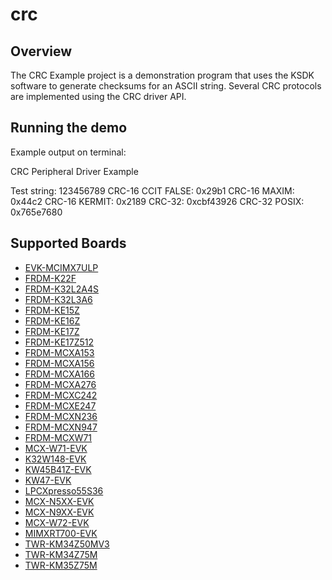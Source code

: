 # crc

## Overview
The CRC Example project is a demonstration program that uses the KSDK software to generate checksums
for an ASCII string. Several CRC protocols are implemented using the CRC driver API.

## Running the demo
Example output on terminal:

CRC Peripheral Driver Example

Test string: 123456789
CRC-16 CCIT FALSE: 0x29b1
CRC-16 MAXIM: 0x44c2
CRC-16 KERMIT: 0x2189
CRC-32: 0xcbf43926
CRC-32 POSIX: 0x765e7680

## Supported Boards
- [EVK-MCIMX7ULP](../../_boards/evkmcimx7ulp/driver_examples/crc/example_board_readme.md)
- [FRDM-K22F](../../_boards/frdmk22f/driver_examples/crc/example_board_readme.md)
- [FRDM-K32L2A4S](../../_boards/frdmk32l2a4s/driver_examples/crc/example_board_readme.md)
- [FRDM-K32L3A6](../../_boards/frdmk32l3a6/driver_examples/crc/example_board_readme.md)
- [FRDM-KE15Z](../../_boards/frdmke15z/driver_examples/crc/example_board_readme.md)
- [FRDM-KE16Z](../../_boards/frdmke16z/driver_examples/crc/example_board_readme.md)
- [FRDM-KE17Z](../../_boards/frdmke17z/driver_examples/crc/example_board_readme.md)
- [FRDM-KE17Z512](../../_boards/frdmke17z512/driver_examples/crc/example_board_readme.md)
- [FRDM-MCXA153](../../_boards/frdmmcxa153/driver_examples/crc/example_board_readme.md)
- [FRDM-MCXA156](../../_boards/frdmmcxa156/driver_examples/crc/example_board_readme.md)
- [FRDM-MCXA166](../../_boards/frdmmcxa166/driver_examples/crc/example_board_readme.md)
- [FRDM-MCXA276](../../_boards/frdmmcxa276/driver_examples/crc/example_board_readme.md)
- [FRDM-MCXC242](../../_boards/frdmmcxc242/driver_examples/crc/example_board_readme.md)
- [FRDM-MCXE247](../../_boards/frdmmcxe247/driver_examples/crc/example_board_readme.md)
- [FRDM-MCXN236](../../_boards/frdmmcxn236/driver_examples/crc/example_board_readme.md)
- [FRDM-MCXN947](../../_boards/frdmmcxn947/driver_examples/crc/example_board_readme.md)
- [FRDM-MCXW71](../../_boards/frdmmcxw71/driver_examples/crc/example_board_readme.md)
- [MCX-W71-EVK](../../_boards/mcxw71evk/driver_examples/crc/example_board_readme.md)
- [K32W148-EVK](../../_boards/k32w148evk/driver_examples/crc/example_board_readme.md)
- [KW45B41Z-EVK](../../_boards/kw45b41zevk/driver_examples/crc/example_board_readme.md)
- [KW47-EVK](../../_boards/kw47evk/driver_examples/crc/example_board_readme.md)
- [LPCXpresso55S36](../../_boards/lpcxpresso55s36/driver_examples/crc/example_board_readme.md)
- [MCX-N5XX-EVK](../../_boards/mcxn5xxevk/driver_examples/crc/example_board_readme.md)
- [MCX-N9XX-EVK](../../_boards/mcxn9xxevk/driver_examples/crc/example_board_readme.md)
- [MCX-W72-EVK](../../_boards/mcxw72evk/driver_examples/crc/example_board_readme.md)
- [MIMXRT700-EVK](../../_boards/mimxrt700evk/driver_examples/crc/example_board_readme.md)
- [TWR-KM34Z50MV3](../../_boards/twrkm34z50mv3/driver_examples/crc/example_board_readme.md)
- [TWR-KM34Z75M](../../_boards/twrkm34z75m/driver_examples/crc/example_board_readme.md)
- [TWR-KM35Z75M](../../_boards/twrkm35z75m/driver_examples/crc/example_board_readme.md)
